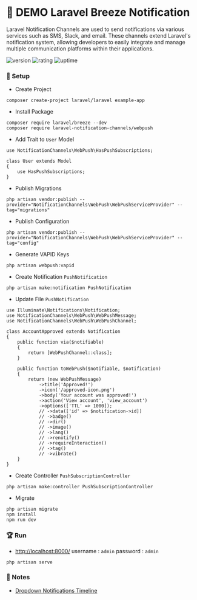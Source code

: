 # 🎉 DEMO Laravel Breeze Notification

Laravel Notification Channels are used to send notifications via various services such as SMS, Slack, and email. These channels extend Laravel's notification system, allowing developers to easily integrate and manage multiple communication platforms within their applications.

![version](https://img.shields.io/badge/version-1.0-blue)
![rating](https://img.shields.io/badge/rating-★★★★★-yellow)
![uptime](https://img.shields.io/badge/uptime-100%25-brightgreen)

### 🚀 Setup

- Create Project

```shell
composer create-project laravel/laravel example-app
```

- Install Package

```shell
composer require laravel/breeze --dev
composer require laravel-notification-channels/webpush
```

- Add Trait to `User` Model

```
use NotificationChannels\WebPush\HasPushSubscriptions;

class User extends Model
{
    use HasPushSubscriptions;
}
```

- Publish Migrations

```
php artisan vendor:publish --provider="NotificationChannels\WebPush\WebPushServiceProvider" --tag="migrations"
```

- Publish Configuration

```
php artisan vendor:publish --provider="NotificationChannels\WebPush\WebPushServiceProvider" --tag="config"
```

- Generate VAPID Keys

```
php artisan webpush:vapid
```

- Create Notification `PushNotification`

```
php artisan make:notification PushNotification
```

- Update File `PushNotification`

```
use Illuminate\Notifications\Notification;
use NotificationChannels\WebPush\WebPushMessage;
use NotificationChannels\WebPush\WebPushChannel;

class AccountApproved extends Notification
{
    public function via($notifiable)
    {
        return [WebPushChannel::class];
    }

    public function toWebPush($notifiable, $notification)
    {
        return (new WebPushMessage)
            ->title('Approved!')
            ->icon('/approved-icon.png')
            ->body('Your account was approved!')
            ->action('View account', 'view_account')
            ->options(['TTL' => 1000]);
            // ->data(['id' => $notification->id])
            // ->badge()
            // ->dir()
            // ->image()
            // ->lang()
            // ->renotify()
            // ->requireInteraction()
            // ->tag()
            // ->vibrate()
    }
}
```

- Create Controller `PushSubscriptionController`

```
php artisan make:controller PushSubscriptionController
```

- Migrate

```
php artisan migrate
npm install
npm run dev
```

### 🏆 Run

- [http://localhost:8000/](http://localhost:8000/) username : `admin` password : `admin`

```shell
php artisan serve
```

### 📝 Notes

* [Dropdown Notifications Timeline](https://jsfiddle.net/espriella/kvs0dqny/)
